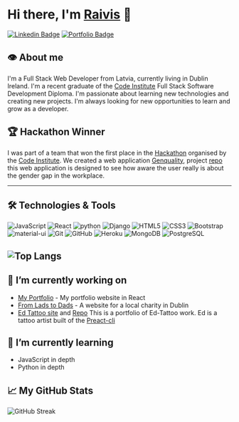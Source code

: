 <!-- create readme file for github -->

# Hi there, I'm [Raivis](https://www.linkedin.com/in/rp42/) 👋

<!-- add links to linkedin and portfolio website with badges -->

[![Linkedin Badge](https://img.shields.io/badge/-rp42-blue?style=flat-square&logo=Linkedin&logoColor=white&link=https://www.linkedin.com/in/rp42/)](https://www.linkedin.com/in/rp42/)
[![Portfolio Badge](https://img.shields.io/badge/-Portfolio-47CCCC?style=flat-square&logo=Google-Chrome&logoColor=white&link=https://rp42.dev/)](https://rp42.dev/)


<!-- add an image here -->



<!-- add short description about you -->
## 👁️ About me

I'm a Full Stack Web Developer from Latvia, currently living in Dublin Ireland. I'm a recent graduate of the [Code Institute](https://codeinstitute.net/) Full Stack Software Development Diploma. I'm passionate about learning new technologies and creating new projects. I'm always looking for new opportunities to learn and grow as a developer.

<!-- Firs place in hackathon  -->
## 🏆 Hackathon Winner

I was part of a team that won the first place in the [Hackathon](https://www.linkedin.com/feed/update/urn:li:activity:6974694724104265728/) organised by the [Code Institute](https://codeinstitute.net/). We created a web application [Genquality](https://rp42dev.github.io/Genquality/index.html), project [repo](https://github.com/rp42dev/Genquality) this web application is designed to see how aware the user really is about the gender gap in the workplace.

<!-- add the technologies you learned and used -->
---

## 🛠️ Technologies & Tools

![JavaScript](https://img.shields.io/badge/-JavaScript-black?style=flat-square&logo=javascript)
![React](https://img.shields.io/badge/-React-black?style=flat-square&logo=react)
![python](https://img.shields.io/badge/-Python-black?style=flat-square&logo=Python)
![Django](https://img.shields.io/badge/-Django-black?style=flat-square&logo=Django)
![HTML5](https://img.shields.io/badge/-HTML5-black?style=flat-square&logo=html5&logoColor=E34F26)
![CSS3](https://img.shields.io/badge/-CSS3-black?style=flat-square&logo=css3&logoColor=1572B6)
![Bootstrap](https://img.shields.io/badge/-Bootstrap-black?style=flat-square&logo=bootstrap&logoColor=563D7C)
![material-ui](https://img.shields.io/badge/-Material--UI-black?style=flat-square&logo=material-ui)
![Git](https://img.shields.io/badge/-Git-black?style=flat-square&logo=git)
![GitHub](https://img.shields.io/badge/-GitHub-181717?style=flat-square&logo=github)
![Heroku](https://img.shields.io/badge/-Heroku-430098?style=flat-square&logo=heroku)
![MongoDB](https://img.shields.io/badge/-MongoDB-black?style=flat-square&logo=mongodb)
![PostgreSQL](https://img.shields.io/badge/-PostgreSQL-black?style=flat-square&logo=postgresql)

<!-- add the main languages in your github -->
![Top Langs](https://github-readme-stats.vercel.app/api/top-langs/?username=rp42dev&theme=tokyonight)
 ---

 <!-- Im currently working on -->
## 🚀 I’m currently working on
- [My Portfolio](https://rp42.dev/) - My portfolio website in React
- [From Lads to Dads](https://fromladstodads.ie/) - A website for a local charity in Dublin
- [Ed Tattoo site](https://ed-tattoo.netlify.app/) and [Repo](https://github.com/rp42dev/ed-tattoo) This is a portfolio of Ed-Tattoo work. Ed is a tattoo artist built of the [Preact-cli](https://github.com/preactjs/preact-cli)

<!-- Im currently learning -->
## 🌱 I’m currently learning
- JavaScript in depth
- Python in depth


## 📈 My GitHub Stats
<!-- add the github streak stats  -->
![GitHub Streak](https://github-readme-streak-stats.herokuapp.com/?user=rp42dev&theme=tokyonight)
